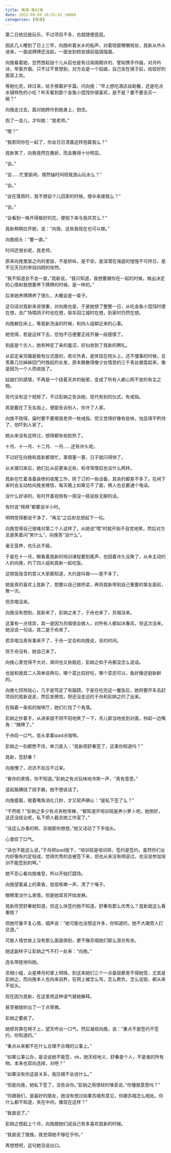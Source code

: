 ```yaml
---
title: 晚潮-第62章
date: 2022-09-09 16:55:41 +0800
categories: [晚潮]
---
```


第二日依旧是玩乐，不过项目不多，也就随便逛逛。

因此几人睡到了日上三竿，向挽听着水乡的船声，对着晓窗懒懒梳妆，晁新从外头进来，一面说牌牌还没起，一面坐到梳妆镜前临镜描眉。

向挽看着她，忽然想起自个儿从前也是有过闺阁期许的，譬如携手作画，对月吟诗，举案齐眉。只不过不曾想到，对方会是一个姑娘，自己坐在镜子前，给姣好的面容上妆。

等她化完，转过来，给手擦着护手霜，问向挽：“早上想吃酒店自助餐，还是吃点水镇特色的小吃？昨天看到那个金鱼小馄饨你很喜欢，是不是？要不要去买一碗？”

向挽走过去，面对她跨作到她身上，抱住。

抱了一会儿，才叫她：“晁老师。”

“嗯？”

“我若同你在一起了，你会日日清晨这样抱着我么？”

晁新笑了，向挽竟然在撒娇，而且撒得十分明显。

“会。”

“会……忙里偷闲，偶然抽时间陪我游山玩水么？”

“会。”

“会在落雨时，我不想自个儿回家的时候，撑伞来接我么？”

“会。”

“会看到一株开得极好的花，便拍下来与我共赏么？”

晁新稍稍拉开她，说：“向挽，这些我现在也可以做。”

向挽摇头：“要一直。”

时间还很长呢，晁老师。

原来向挽里层之内的里层，不是娇纵，是不安。是深潜在海底的惶惶不可终日，是不见天日的举目四顾的怅然。

“我不知道会不会一直，”晁新说，“我只知道，我想要跟你在一起的时候，做出决定的心情和我想要养下牌牌的时候，是一样的。”

后来她养牌牌养了很久，大概会是一辈子。

这句话对晁新来说很重，对向挽也是，于是她想了整整一日，从吃金鱼小馄饨时便在想，去广场喂鸽子时也在想，驱车回江城时在想，到家时仍然在想。

向挽躺在床上，等晁新洗澡的时候，和四人组聊近来的心事。

她觉得，若是这样下去，恐怕不日便要正经开展一段感情了。

到底是个古人，她有种定了亲的羞涩，好似收到了晁新的聘礼。

从前定亲完婚是极有仪式感的，若论外表，是体现在梳头上。还不懂事的时候，总羡慕几位姊姊回门时挽起的长发，原本飘散得像少女情思的三千青丝被盘起来，像是因为一个人而收拢了。

姑娘们的感情，不再是一个绕着天井的秘密，变成了所有人都心照不宣的有主之物。

现代没有这个规矩了，不过彭姠之告诉她，现代有别的仪式，有戒指。

若是戴在了无名指上，便能告诉别人，你许了人家。

向挽不晓得，届时要不要赠晁老师一枚戒指，但又觉得好像有些快，怕显得不矜持了，怕吓到人家了。

她从来没有这样过，想得都有些脸热了。

十月、十一月、十二月、一月……还有许久呢。

不过好在向挽和晁新都很忙，事情塞一塞，日子就闪得快了。

从水镇归来后，她们比从前更亲近些，和寻常情侣也没什么两样。

晁新在忙着准备装修的收尾工作，除了订的一些设备，其余的都差不多了。在闲下来时会主动给向挽发微信，每天晚上如果见不了面，俩人也总要通个电话。

没什么好讲的，有时开着视频有一搭没一搭说些无聊的话。

有时说“拜拜”都要说半小时。

明明觉得都说干净了，“再见”之后却总想起下一句。

向挽觉得自己很难对第二个人这样了，从她说“喂”时就开始不自觉地笑，然后对方总是笑着问“笑什么”，向挽答“没什么”。

毫无营养，也乐此不疲。

于是在十一月，眼看着晁新的培训课程要到尾声，也因着许久没聚了，从未主动约人的向挽，约了四人组和晁新一起吃饭。

这顿饭隐含的意义大家都知道，大约是叫做——差不多了。

她是真的喜欢上晁新了，想要以自己做桥梁，再将晁新带到自己重要的挚友面前，聚一次。

但苏唱没来。

向挽没有想到，晁新来了，彭姠之来了，于舟也来了，苏唱没来。

这事有一点怪异，其一是因为苏唱很会做人，对所有人都如沐春风，但这次没来，她没说一句话，其二是于舟来了。

若苏唱当真有事来不了，于舟一定会和向挽说，另约时间。

但于舟没有，她自己来了。

向挽心里觉得不大对，席间也又些尴尬，彭姠之和于舟都没怎么说话。

也就和挽晁二人简单说两句，哪个菜比较好吃，哪个菜还可以，鱼好像还挺新鲜的。

向挽七窍玲珑心，几乎是笃定了有蹊跷，于是在吃完这一餐饭后，她将要开车去赶项目的晁新送走，然后发微信，把还没走远的于舟和彭姠之约了出来。

在隔着一条街的咖啡厅，她们仨找了个角落。

彭姠之抄着手，从进来就不阴不阳地笑了一下，吊儿郎当地坐到对面，拎起一边嘴角：“摊牌了。”

于舟叹一口气，低头拿着ipad点咖啡。

彭姠之一刻都憋不住，单刀直入：“晁新把舒秦签了，这事你知道吗？”

晁新，签舒秦？

向挽懵了，迟迟不反应不过来。

“看你的表情，你不知道。”彭姠之有点玩味地冷笑一声，“真有意思。”

竖起胳膊绕了绕手腕，她不想说话了。

向挽蹙眉，抿着嘴角消化几秒，才又软声确认：“是私下签了么？”

“不然呢？”彭姠之多少有点夹枪带棒，“都知道开培训班是养小萝卜吧，她倒好，这还没结业呢，私下把人截去她工作室了。”

“没这么办事的啊，苏唱那你想想。”她又活动了下手指头。

心里叹了口气。

“话也不能这么说，”于舟把ipad放下，“培训班是培训班，签约是签约，虽然你们业内好像有约定俗成，觉得优秀的会被签下来，但也从来没有明说过，也没说参加培训不能签别的啊。”

她不忍心看向挽难受，所以开始打圆场。

向挽望着桌上的熏香，低低咳嗽一声，清了个嗓子。

眼睛里没什么表情，但是她耳背开始发麻。

晁新欣赏舒秦她知道，但这么快签约她不知道，舒秦有那么优秀么？晁新就这么看重她？

但她尽量平复心情，细声说：“她可能也没想这许多，你知道的，她不大跟旁人打交道。”

可能人情世故上没有那么面面俱到，更不像苏唱她们那么游刃有余。

她这副样子让彭姠之气不打一处来：“向挽。”

连名带姓地叫她。

丞相小姐，众星捧月的掌上明珠，到这来她们三个一点委屈都舍不得她受，尤其是彭姠之。而向挽本人也向来自矜，在网上被怎么骂，怎么欺负，怎么诋毁，都从来不低头。

现在因为晁新，在这里用这种语气替她解释。

甚至被她听出了一丁点卑微。

彭姠之要疯了。

她把背靠在椅子上，望天呼出一口气，然后凝视向挽，说：“重点不是签约不签约，你知道的。”

“重点从来都不在什么合理不合理的公事上。”

“如果公事公办，是没说她不能签，ok，她天经地义，舒秦是个人，不是谁的所有物，本来也双向选择，对吧？”

“如果没有你这层关系，我压根不会说什么。”

“但是向挽，她私下签了，没告诉你。”彭姠之用很轻的嗓音说，”你懂我意思吗？”

“你跟我们，是最好的朋友，她没有想过如果苏唱有意见，你跟苏唱怎么相处。你什么都不知道，夹在中间，像现在这样？”

“我直说了。”

彭姠之想起上个月，向挽跟她们说自己有多喜欢晁新的时候。

“我直说了挽挽，我觉得她不够在乎你。”

再想想吧，这句她没说出口。

